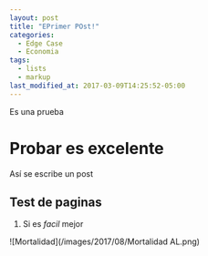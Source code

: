 ```yaml
---
layout: post
title: "EPrimer POst!"
categories:
  - Edge Case
  - Economia
tags:
  - lists
  - markup
last_modified_at: 2017-03-09T14:25:52-05:00
---
```


Es una prueba
# Probar es excelente
Así se escribe un post
## Test de paginas
1. Si es *facil* mejor

![Mortalidad](/images/2017/08/Mortalidad AL.png)
